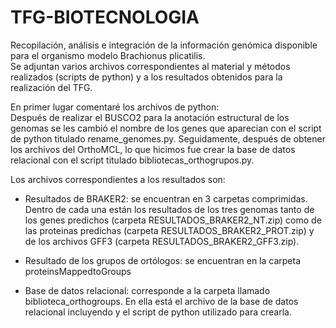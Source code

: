 # TFG-BIOTECNOLOGIA
Recopilación, análisis e integración de la información genómica disponible para el organismo modelo Brachionus plicatilis.  
Se adjuntan varios archivos correspondientes al material y métodos realizados (scripts de python) y a los resultados obtenidos para la realización del TFG. 

En primer lugar comentaré los archivos de python:  
Después de realizar el BUSCO2 para la anotación estructural de los genomas se les cambió el nombre de los genes que aparecian con el script de python titulado rename_genomes.py. Seguidamente, después de obtener los archivos del OrthoMCL, lo que hicimos fue crear la base de datos relacional con el script titulado bibliotecas_orthogrupos.py. 

Los archivos correspondientes a los resultados son:  
- Resultados de BRAKER2: se encuentran en 3 carpetas comprimidas. Dentro de cada una están los resultados de los tres genomas tanto de los genes predichos (carpeta RESULTADOS_BRAKER2_NT.zip) como de las proteinas predichas (carpeta RESULTADOS_BRAKER2_PROT.zip) y de los archivos GFF3 (carpeta RESULTADOS_BRAKER2_GFF3.zip).

- Resultado de los grupos de ortólogos: se encuentran en la carpeta proteinsMappedtoGroups

- Base de datos relacional: corresponde a la carpeta llamado biblioteca_orthogroups. En ella está el archivo de la base de datos relacional incluyendo y el script de python utilizado para crearla.
